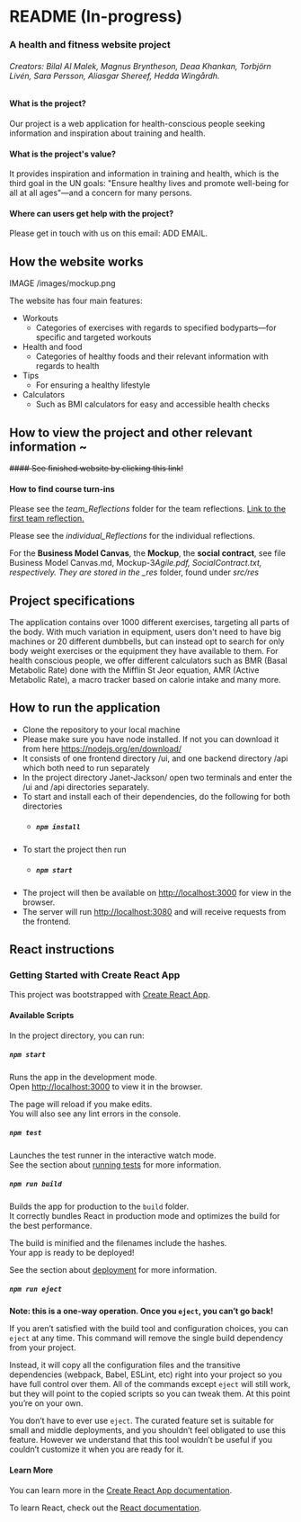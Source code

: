 # README (In-progress)

### A health and fitness website project

###### Creators: Bilal Al Malek, Magnus Bryntheson, Deaa Khankan, Torbjörn Livén, Sara Persson, Aliasgar Shereef, Hedda Wingårdh.

#### What is the project?

Our project is a web application for health-conscious people seeking information and inspiration about training and health.

#### What is the project's value?

It provides inspiration and information in training and health, which is the third goal in the UN goals: "Ensure healthy lives and promote well-being for all at all ages"—and a concern for many persons.

#### Where can users get help with the project?

Please get in touch with us on this email: ADD EMAIL.

## How the website works

IMAGE
/images/mockup.png

The website has four main features:

- Workouts
  - Categories of exercises with regards to specified bodyparts—for specific and targeted workouts
- Health and food
  - Categories of healthy foods and their relevant information with regards to health
- Tips
  - For ensuring a healthy lifestyle
- Calculators
  - Such as BMI calculators for easy and accessible health checks

## How to view the project and other relevant information ~

~~#### See finished website by clicking this link!~~

#### How to find course turn-ins

Please see the _team_Reflections_ folder for the team reflections. [Link to the first team reflection.](https://github.com/Mange99/Janet-Jackson/blob/main/team_Reflections/Team_reflection%20w3.pdf)

Please see the _individual_Reflections_ for the individual reflections.

For the **Business Model Canvas**, the **Mockup**, the **social contract**, see file Business Model Canvas.md, Mockup-3*Agile.pdf, SocialContract.txt, respectively.
They are stored in the \_res* folder, found under _src/res_

## Project specifications

The application contains over 1000 different exercises, targeting all parts of the body. With much variation in equipment, users don't need to
have big machines or 20 different dumbbells, but can instead opt to search for only body weight exercises or the equipment they have available to them.
For health conscious people, we offer different calculators such as BMR (Basal Metabolic Rate) done with the Mifflin St Jeor equation, AMR (Active Metabolic Rate),
a macro tracker based on calorie intake and many more.

## How to run the application

- Clone the repository to your local machine
- Please make sure you have node installed. If not you can download it from here https://nodejs.org/en/download/
- It consists of one frontend directory /ui, and one backend directory /api which both need to run separately
- In the project directory Janet-Jackson/ open two terminals and enter the /ui and /api directories separately.
- To start and install each of their dependencies, do the following for both directories
  - ##### `npm install`
- To start the project then run
  - ##### `npm start`
- The project will then be available on [http://localhost:3000](http://localhost:3000) for view in the browser.
- The server will run [http://localhost:3080](http://localhost:3080) and will receive requests from the frontend.

## React instructions

### Getting Started with Create React App

This project was bootstrapped with [Create React App](https://github.com/facebook/create-react-app).

#### Available Scripts

In the project directory, you can run:

##### `npm start`

Runs the app in the development mode.\
Open [http://localhost:3000](http://localhost:3000) to view it in the browser.

The page will reload if you make edits.\
You will also see any lint errors in the console.

##### `npm test`

Launches the test runner in the interactive watch mode.\
See the section about [running tests](https://facebook.github.io/create-react-app/docs/running-tests) for more information.

##### `npm run build`

Builds the app for production to the `build` folder.\
It correctly bundles React in production mode and optimizes the build for the best performance.

The build is minified and the filenames include the hashes.\
Your app is ready to be deployed!

See the section about [deployment](https://facebook.github.io/create-react-app/docs/deployment) for more information.

##### `npm run eject`

**Note: this is a one-way operation. Once you `eject`, you can’t go back!**

If you aren’t satisfied with the build tool and configuration choices, you can `eject` at any time. This command will remove the single build dependency from your project.

Instead, it will copy all the configuration files and the transitive dependencies (webpack, Babel, ESLint, etc) right into your project so you have full control over them. All of the commands except `eject` will still work, but they will point to the copied scripts so you can tweak them. At this point you’re on your own.

You don’t have to ever use `eject`. The curated feature set is suitable for small and middle deployments, and you shouldn’t feel obligated to use this feature. However we understand that this tool wouldn’t be useful if you couldn’t customize it when you are ready for it.

#### Learn More

You can learn more in the [Create React App documentation](https://facebook.github.io/create-react-app/docs/getting-started).

To learn React, check out the [React documentation](https://reactjs.org/).

